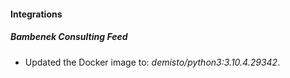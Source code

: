 #### Integrations
##### Bambenek Consulting Feed
- Updated the Docker image to: *demisto/python3:3.10.4.29342*.
